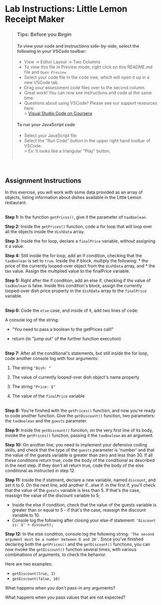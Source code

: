 # Lab Instructions: Little Lemon Receipt Maker

> ### **Tips: Before you Begin**
> #### **To view your code and instructions side-by-side**, select the following in your VSCode toolbar:
> - View -> Editor Layout -> Two Columns
> - To view this file in Preview mode, right click on this README.md file and `Open Preview`
> - Select your code file in the code tree, which will open it up in a new VSCode tab.
> - Drag your assessment code files over to the second column.
> - Great work! You can now see instructions and code at the same time.
> - Questions about using VSCode? Please see our support resources here:  
    > [Visual Studio Code on Coursera](https://www.coursera.org/learn/programming-with-javascript/supplement/roMvE/visual-studio-code-on-coursera)
> #### **To run your JavaScript code**
> - Select your JavaScript file
> - Select the "Run Code" button in the upper right hand toolbar of VSCode.  
    > Ex: It looks like a triangular "Play" button. <br><br>

<br>

## Assignment Instructions

In this exercise, you will work with some data provided as an array of objects, listing information about dishes
available in the Little Lemon restaurant.
<br><br>

**Step 1:** In the function `getPrices()`, give it the parameter of `taxBoolean`.

**Step 2:** Inside the `getPrices()` function, code a for loop that will loop over all the objects inside the `dishData`
array.

**Step 3:** Inside the for loop, declare a `finalPrice` variable, without assigning it a value.

**Step 4:** Still inside the for loop, add an if condition, checking that the `taxBoolean` is set to `true`. Inside the
if block, multiply the following: * the price of the currently looped-over object from the `dishData` array, and * the
tax value. Assign the multiplied value to the finalPrice variable.

**Step 5:** Right after the if condition, add an else if, checking if the value of `taxBoolean` is false. Inside this
condition's block, assign the currently looped-over dish price property in the `dishData` array to the `finalPrice`
variable.
<br><br>

**Step 6:** Code the `else` case, and inside of it, add two lines of code:

A console log of the string:

- "You need to pass a boolean to the getPrices call!"

- return (to "jump out" of the further function execution)
  <br><br>

<b>Step 7:</b> After all the conditional's statements, but still inside the for loop, code another console log with four
arguments:

1. The string `"Dish: "`

2. The value of currently looped-over dish object's name property

3. The string `"Price: $"`

5. The value of the `finalPrice` variable
   <br><br>

**Step 8:** You're finshed with the `getPrices()` function, and now you're ready to code another function. Give
the `getDiscount()` function, two parameters: the `taxBoolean` and the `guests` parameter.

**Step 9:** Inside the `getDiscount()` function, on the very first line of its body, invoke the `getPrices()` function,
passing it the `taxBoolean` as an argument.

**Step 10:** On another line, you need to implement your defensive coding skills, and check that the type of
the `guests` parameter is 'number' and that the value of the guests variable is greater than zero and less than 30. If
all these conditions return true, code the body of the conditional as described in the next step. If they don't all
return true, code the body of the else conditional as instructed in step 12.

**Step 11:** Inside the if statment, declare a new variable, named `discount`, and set it to 0. On the next line, add
another if...else if: in the first if, you'll check that the value of the `guests` variable is less than 5. If that's
the case, reassign the value of the discount variable to 5;

- Inside the else if condition, check that the value of the guests variable is greater than or equal to 5 - if that's
  the case, reassign the discount variable to 10.
- Console log the following after closing your else-if statement: `'Discount is: $' + discount);`

**Step 12:** In the else condition, console log the following
string: `'The second argument must be a number between 0 and 30'`. Since you've finished declaring both
the `getPrices()` and the `getDiscount()` functions, you can now invoke the `getDiscount()` function several times, with
various combinations of arguments, to check the behavior. <br>

Here are two examples:

- `getDiscount(true, 2) `
- `getDiscount(false, 10)`

What happens when you don't pass-in any arguments?

What happens when you pass values that are not expected?
